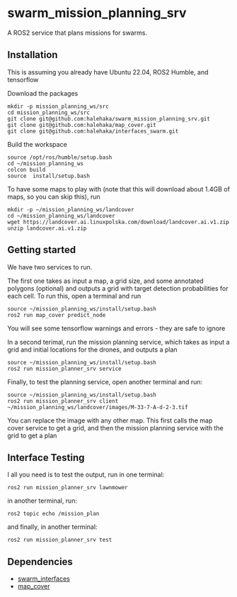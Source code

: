 # swarm_mission_planning_srv
A ROS2 service that plans missions for swarms.

## Installation

This is assuming you already have Ubuntu 22.04, ROS2 Humble, and tensorflow

Download the packages
```console
mkdir -p mission_planning_ws/src
cd mission_planning_ws/src
git clone git@github.com:halehaka/swarm_mission_planning_srv.git
git clone git@github.com:halehaka/map_cover.git
git clone git@github.com:halehaka/interfaces_swarm.git
```

Build the workspace
```console
source /opt/ros/humble/setup.bash
cd ~/mission_planning_ws
colcon build
source  install/setup.bash
```

To have some maps to play with (note that this will download about 1.4GB of maps, so you can skip this), run
```console
mkdir -p ~/mission_planning_ws/landcover
cd ~/mission_planning_ws/landcover
wget https://landcover.ai.linuxpolska.com/download/landcover.ai.v1.zip
unzip landcover.ai.v1.zip
```

## Getting started

We have two services to run. 

The first one takes as input a map, a grid size, and some annotated polygons (optional) and outputs a grid with target detection probabilities for each cell.
To run this, open a terminal and run 
```console
source ~/mission_planning_ws/install/setup.bash
ros2 run map_cover predict_node
```
You will see some tensorflow warnings and errors - they are safe to ignore


In a second terimal, run the mission planning service, which takes as input a grid and initial locations for the drones, and outputs a plan
```console
source ~/mission_planning_ws/install/setup.bash
ros2 run mission_planner_srv service
```

Finally, to test the planning service, open another terminal and run:

```console
source ~/mission_planning_ws/install/setup.bash
ros2 run mission_planner_srv client ~/mission_planning_ws/landcover/images/M-33-7-A-d-2-3.tif
```
You can replace the image with any other map.
This first calls the map cover service to get a grid, and then the mission planning service with the grid to get a plan

## Interface Testing

I all you need is to test the output, run in one terminal:

```console
ros2 run mission_planner_srv lawnmower
```

in another terminal, run:

```console
ros2 topic echo /mission_plan
```

and finally, in another terminal:

```console
ros2 run mission_planner_srv test
```

## Dependencies

* [swarm_interfaces](https://github.com/halehaka/interfaces_swarm)
* [map_cover](https://github.com/halehaka/map_cover)
